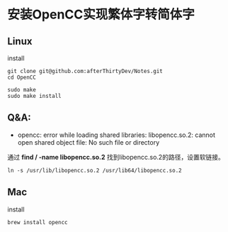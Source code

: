 安装OpenCC实现繁体字转简体字
===

## Linux

install

```
git clone git@github.com:afterThirtyDev/Notes.git
cd OpenCC

sudo make
sudo make install
```

Q&A:
---
- opencc: error while loading shared libraries: libopencc.so.2: cannot open shared object file: No such file or directory

通过 **find / -name libopencc.so.2** 找到libopencc.so.2的路径，设置软链接。

```
ln -s /usr/lib/libopencc.so.2 /usr/lib64/libopencc.so.2
```

## Mac

install

```
brew install opencc
```
